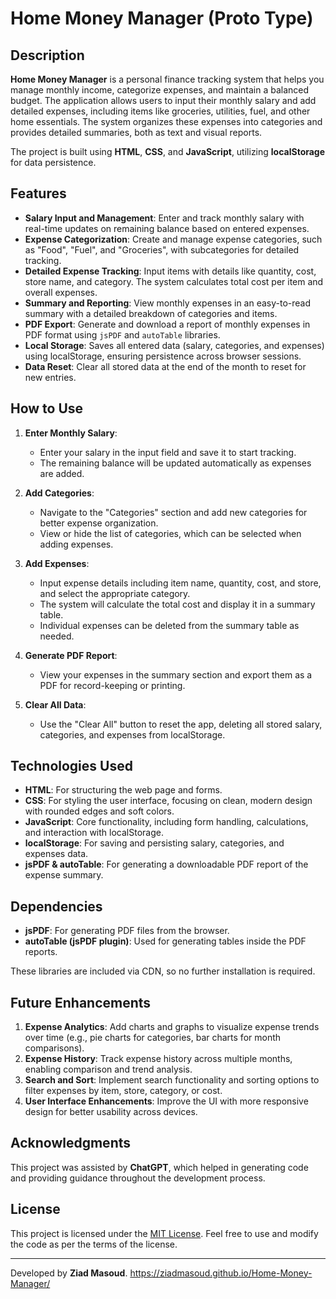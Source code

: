 # Home Money Manager (Proto Type)

## Description

**Home Money Manager** is a personal finance tracking system that helps you manage monthly income, categorize expenses, and maintain a balanced budget. The application allows users to input their monthly salary and add detailed expenses, including items like groceries, utilities, fuel, and other home essentials. The system organizes these expenses into categories and provides detailed summaries, both as text and visual reports.

The project is built using **HTML**, **CSS**, and **JavaScript**, utilizing **localStorage** for data persistence.

## Features

- **Salary Input and Management**: Enter and track monthly salary with real-time updates on remaining balance based on entered expenses.
- **Expense Categorization**: Create and manage expense categories, such as "Food", "Fuel", and "Groceries", with subcategories for detailed tracking.
- **Detailed Expense Tracking**: Input items with details like quantity, cost, store name, and category. The system calculates total cost per item and overall expenses.
- **Summary and Reporting**: View monthly expenses in an easy-to-read summary with a detailed breakdown of categories and items.
- **PDF Export**: Generate and download a report of monthly expenses in PDF format using `jsPDF` and `autoTable` libraries.
- **Local Storage**: Saves all entered data (salary, categories, and expenses) using localStorage, ensuring persistence across browser sessions.
- **Data Reset**: Clear all stored data at the end of the month to reset for new entries.

## How to Use

1. **Enter Monthly Salary**:
   - Enter your salary in the input field and save it to start tracking.
   - The remaining balance will be updated automatically as expenses are added.

2. **Add Categories**:
   - Navigate to the "Categories" section and add new categories for better expense organization.
   - View or hide the list of categories, which can be selected when adding expenses.

3. **Add Expenses**:
   - Input expense details including item name, quantity, cost, and store, and select the appropriate category.
   - The system will calculate the total cost and display it in a summary table.
   - Individual expenses can be deleted from the summary table as needed.

4. **Generate PDF Report**:
   - View your expenses in the summary section and export them as a PDF for record-keeping or printing.

5. **Clear All Data**:
   - Use the "Clear All" button to reset the app, deleting all stored salary, categories, and expenses from localStorage.

## Technologies Used

- **HTML**: For structuring the web page and forms.
- **CSS**: For styling the user interface, focusing on clean, modern design with rounded edges and soft colors.
- **JavaScript**: Core functionality, including form handling, calculations, and interaction with localStorage.
- **localStorage**: For saving and persisting salary, categories, and expenses data.
- **jsPDF & autoTable**: For generating a downloadable PDF report of the expense summary.

## Dependencies

- **jsPDF**: For generating PDF files from the browser.
- **autoTable (jsPDF plugin)**: Used for generating tables inside the PDF reports.

These libraries are included via CDN, so no further installation is required.

## Future Enhancements

1. **Expense Analytics**: Add charts and graphs to visualize expense trends over time (e.g., pie charts for categories, bar charts for month comparisons).
2. **Expense History**: Track expense history across multiple months, enabling comparison and trend analysis.
3. **Search and Sort**: Implement search functionality and sorting options to filter expenses by item, store, category, or cost.
4. **User Interface Enhancements**: Improve the UI with more responsive design for better usability across devices.

## Acknowledgments

This project was assisted by **ChatGPT**, which helped in generating code and providing guidance throughout the development process.

## License

This project is licensed under the [MIT License](https://opensource.org/licenses/MIT). Feel free to use and modify the code as per the terms of the license.

---

Developed by **Ziad Masoud**. https://ziadmasoud.github.io/Home-Money-Manager/
